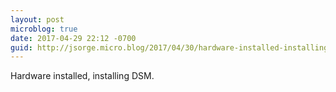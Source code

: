 ```yaml
---
layout: post
microblog: true
date: 2017-04-29 22:12 -0700
guid: http://jsorge.micro.blog/2017/04/30/hardware-installed-installing.html
---
```

Hardware installed, installing DSM.
